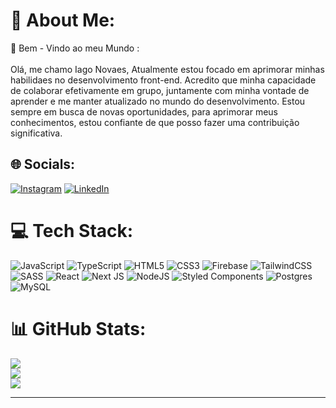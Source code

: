 # 💫 About Me:
🔭 Bem - Vindo ao meu Mundo :<br><br> Olá, me chamo Iago Novaes, Atualmente estou focado em aprimorar minhas habilidaes no desenvolvimento front-end. Acredito que minha capacidade de colaborar efetivamente em grupo, juntamente com minha vontade de aprender e me manter atualizado no mundo do desenvolvimento. Estou sempre em busca de novas oportunidades, para aprimorar meus conhecimentos, estou confiante de que posso fazer uma contribuição significativa.


## 🌐 Socials:
[![Instagram](https://img.shields.io/badge/Instagram-%23E4405F.svg?logo=Instagram&logoColor=white)](https://instagram.com/iago_novaes) [![LinkedIn](https://img.shields.io/badge/LinkedIn-%230077B5.svg?logo=linkedin&logoColor=white)](https://www.linkedin.com/in/iago-novaes-dev) 

# 💻 Tech Stack:
![JavaScript](https://img.shields.io/badge/javascript-%23323330.svg?style=flat&logo=javascript&logoColor=%23F7DF1E) ![TypeScript](https://img.shields.io/badge/typescript-%23007ACC.svg?style=flat&logo=typescript&logoColor=white) ![HTML5](https://img.shields.io/badge/html5-%23E34F26.svg?style=flat&logo=html5&logoColor=white) ![CSS3](https://img.shields.io/badge/css3-%231572B6.svg?style=flat&logo=css3&logoColor=white) ![Firebase](https://img.shields.io/badge/firebase-%23039BE5.svg?style=flat&logo=firebase) ![TailwindCSS](https://img.shields.io/badge/tailwindcss-%2338B2AC.svg?style=flat&logo=tailwind-css&logoColor=white) ![SASS](https://img.shields.io/badge/SASS-hotpink.svg?style=flat&logo=SASS&logoColor=white) ![React](https://img.shields.io/badge/react-%2320232a.svg?style=flat&logo=react&logoColor=%2361DAFB) ![Next JS](https://img.shields.io/badge/Next-black?style=flat&logo=next.js&logoColor=white) ![NodeJS](https://img.shields.io/badge/node.js-6DA55F?style=flat&logo=node.js&logoColor=white) ![Styled Components](https://img.shields.io/badge/styled--components-DB7093?style=flat&logo=styled-components&logoColor=white) ![Postgres](https://img.shields.io/badge/postgres-%23316192.svg?style=flat&logo=postgresql&logoColor=white) ![MySQL](https://img.shields.io/badge/mysql-%2300000f.svg?style=flat&logo=mysql&logoColor=white) 
# 📊 GitHub Stats:
![](https://github-readme-stats.vercel.app/api?username=iaguin11&theme=merko&hide_border=false&include_all_commits=false&count_private=false)<br/>
![](https://github-readme-streak-stats.herokuapp.com/?user=iaguin11&theme=merko&hide_border=false)<br/>
![](https://github-readme-stats.vercel.app/api/top-langs/?username=iaguin11&theme=merko&hide_border=false&include_all_commits=false&count_private=false&layout=compact)

---

<!-- Proudly created with GPRM ( https://gprm.itsvg.in ) -->

